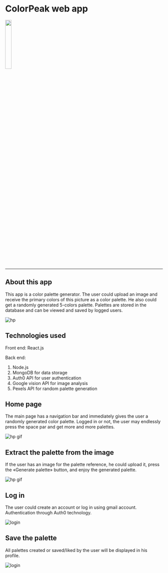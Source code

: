 # ColorPeak web app

<img src='client/src/assets/logo.png' style='width:20%' />

---

## About this app

This app is a color palette generator. The user could upload an image and receive the primary colors of this picture as a color palette. He also could get a randomly generated 5-colors palette. Palettes are stored in the database and can be viewed and saved by logged users.

![hp](client/src/assets/screenshots/hp.jpg)

## Technologies used

Front end: React.js

Back end:

1. Node.js
2. MongoDB for data storage
3. Auth0 API for user authentication
4. Google vision API for image analysis
5. Pexels API for random palette generation

## Home page

The main page has a navigation bar and immediately gives the user a randomly generated color palette. Logged in or not, the user may endlessly press the space par and get more and more palettes.

![hp gif](client/src/assets/screenshots/homepage.gif)

## Extract the palette from the image

If the user has an image for the palette reference, he could upload it, press the «Generate palette» button, and enjoy the generated palette.

![hp gif](client/src/assets/screenshots/frompicture1.gif)

## Log in

The user could create an account or log in using gmail account. Authentication through Auth0 technology.

![login](client/src/assets/screenshots/auth0.gif)

## Save the palette

All palettes created or saved/liked by the user will be displayed in his profile.

![login](client/src/assets/screenshots/demolk.gif)
